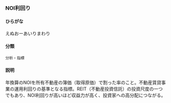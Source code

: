 <div style="display:none;">

## [あ行](securities-terms?id=あ行)
## [か行](securities-terms?id=か行)
## [さ行](securities-terms?id=さ行)
## [た行](securities-terms?id=た行)
## [な行](securities-terms?id=な行)
## [は行](securities-terms?id=は行)
## [ま行](securities-terms?id=ま行)
## [や行](securities-terms?id=や行)
## [ら行](securities-terms?id=ら行)
## [わ行](securities-terms?id=わ行)
## [英数字・記号](securities-terms?id=英数字・記号)

</div>

### NOI利回り

#### ひらがな

えぬおーあいりまわり

#### 分類

`分析・指標`

#### 説明

年換算のNOIを所有不動産の簿価（取得原価）で割った率のこと。不動産賃貸事業の運用利回りの基準となる指標。REIT（不動産投資信託）の投資尺度の一つでもあり、NOI利回りが高いほど収益力が高く、投資家への高分配につながる。

